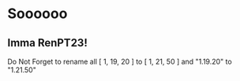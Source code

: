 # Soooooo
## Imma RenPT23!
Do Not Forget to rename all
[ 1, 19, 20 ] to [ 1, 21, 50 ]
and "1.19.20" to "1.21.50"
